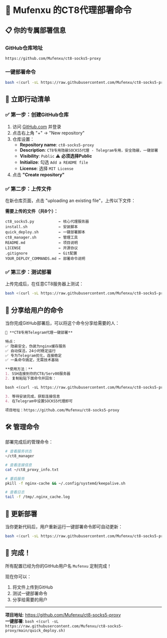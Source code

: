 # 🎯 Mufenxu 的CT8代理部署命令

## 📋 你的专属部署信息

### **GitHub仓库地址**
```
https://github.com/Mufenxu/ct8-socks5-proxy
```

### **一键部署命令**
```bash
bash <(curl -sL https://raw.githubusercontent.com/Mufenxu/ct8-socks5-proxy/main/quick_deploy.sh)
```

## 🚀 **立即行动清单**

### ✅ **第一步：创建GitHub仓库**
1. 访问 [GitHub.com](https://github.com) 并登录
2. 点击右上角 "+" → "New repository"
3. 仓库设置：
   - **Repository name**: `ct8-socks5-proxy`
   - **Description**: `CT8专用隐蔽SOCKS5代理 - Telegram专用，安全隐蔽，一键部署`
   - **Visibility**: `Public` ⚠️ **必须选择Public**
   - **Initialize**: 勾选 `Add a README file`
   - **License**: 选择 `MIT License`
4. 点击 **"Create repository"**

### ✅ **第二步：上传文件**
在新仓库页面，点击 "uploading an existing file"，上传以下文件：

**需要上传的文件（共8个）：**
```
ct8_socks5.py           ← 核心代理服务器
install.sh              ← 安装脚本  
quick_deploy.sh         ← 一键部署脚本
ct8_manager.sh          ← 管理工具
README.md               ← 项目说明
LICENSE                 ← 开源协议
.gitignore              ← Git配置
YOUR_DEPLOY_COMMANDS.md ← 部署命令说明
```

### ✅ **第三步：测试部署**
上传完成后，在任意CT8服务器上测试：
```bash
bash <(curl -sL https://raw.githubusercontent.com/Mufenxu/ct8-socks5-proxy/main/quick_deploy.sh)
```

## 📱 **分享给用户的命令**

当你完成GitHub部署后，可以将这个命令分享给需要的人：

```markdown
🚀 **CT8专用Telegram代理一键部署**

特点：
✅ 隐蔽安全，伪装为nginx缓存服务
✅ 自动保活，24小时稳定运行  
✅ 专为Telegram优化，连接稳定
✅ 一条命令搞定，无需技术基础

**使用方法：**
1. SSH连接到你的CT8/Serv00服务器
2. 复制粘贴下面命令并回车：

bash <(curl -sL https://raw.githubusercontent.com/Mufenxu/ct8-socks5-proxy/main/quick_deploy.sh)

3. 等待安装完成，获取连接信息
4. 在Telegram中设置SOCKS5代理即可

项目地址：https://github.com/Mufenxu/ct8-socks5-proxy
```

## 🛠️ **管理命令**

部署完成后的管理命令：
```bash
# 查看服务状态
~/ct8_manager

# 查看连接信息  
cat ~/ct8_proxy_info.txt

# 重启服务
pkill -f nginx-cache && ~/.config/systemd/keepalive.sh

# 查看日志
tail -f /tmp/.nginx_cache.log
```

## 🔄 **更新部署**

当你更新代码后，用户重新运行一键部署命令即可自动更新：
```bash
bash <(curl -sL https://raw.githubusercontent.com/Mufenxu/ct8-socks5-proxy/main/quick_deploy.sh)
```

## 🎉 **完成！**

所有配置已经为你的GitHub用户名 `Mufenxu` 定制完成！

现在你可以：
1. 将文件上传到GitHub
2. 测试一键部署命令
3. 分享给需要的用户

---

**项目地址**: https://github.com/Mufenxu/ct8-socks5-proxy  
**一键部署**: `bash <(curl -sL https://raw.githubusercontent.com/Mufenxu/ct8-socks5-proxy/main/quick_deploy.sh)`
